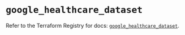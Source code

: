 # `google_healthcare_dataset`

Refer to the Terraform Registry for docs: [`google_healthcare_dataset`](https://registry.terraform.io/providers/hashicorp/google-beta/6.11.2/docs/resources/google_healthcare_dataset).
